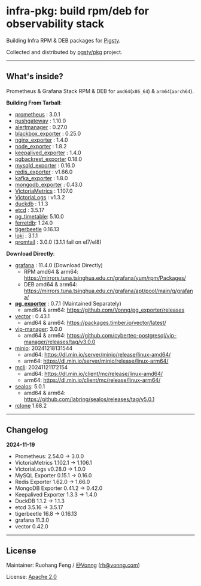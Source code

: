 # infra-pkg: build rpm/deb for observability stack

Building Infra RPM & DEB packages for [Pigsty](https://pigsty.io).

Collected and distributed by [pgsty/pkg](https://github.com/pgsty/pkg) project.


--------

## What's inside?

Prometheus & Grafana Stack RPM & DEB for `amd64`(`x86_64`) & `arm64`(`aarch64`).

**Building From Tarball**:

- [prometheus](https://github.com/prometheus/prometheus) : 3.0.1
- [pushgateway](https://github.com/prometheus/pushgateway) : 1.10.0
- [alertmanager](https://github.com/prometheus/alertmanager) : 0.27.0
- [blackbox_exporter](https://github.com/prometheus/blackbox_exporter) : 0.25.0
- [nginx_exporter](https://github.com/nginxinc/nginx-prometheus-exporter) : 1.4.0
- [node_exporter](https://github.com/prometheus/node_exporter) : 1.8.2
- [keepalived_exporter](https://github.com/mehdy/keepalived-exporter) : 1.4.0
- [pgbackrest_exporter](https://github.com/woblerr/pgbackrest_exporter) 0.18.0
- [mysqld_exporter](https://github.com/prometheus/mysqld_exporter) : 0.16.0
- [redis_exporter](https://github.com/oliver006/redis_exporter) : v1.66.0
- [kafka_exporter](https://github.com/danielqsj/kafka_exporter) : 1.8.0
- [mongodb_exporter](https://github.com/percona/mongodb_exporter) : 0.43.0
- [VictoriaMetrics](https://github.com/VictoriaMetrics/VictoriaMetrics) : 1.107.0
- [VictoriaLogs](https://github.com/VictoriaMetrics/VictoriaMetrics/releases) : v1.3.2
- [duckdb](https://github.com/duckdb/duckdb) : 1.1.3
- [etcd](https://github.com/etcd-io/etcd) : 3.5.17
- [pg_timetable](https://github.com/cybertec-postgresql/pg_timetable): 5.10.0
- [ferretdb](https://github.com/FerretDB/FerretDB): 1.24.0
- [tigerbeetle](https://github.com/tigerbeetle/tigerbeetle) 0.16.13
- [loki](https://github.com/grafana/loki) : 3.1.1
- [promtail](https://github.com/grafana/loki/releases/tag/v3.0.0) : 3.0.0 (3.1.1 fail on el7/el8)


**Download Directly**:

- [grafana](https://github.com/grafana/grafana/) : 11.4.0 (Download Directly)
    - RPM amd64 & arm64: https://mirrors.tuna.tsinghua.edu.cn/grafana/yum/rpm/Packages/
    - DEB amd64 & arm64: https://mirrors.tuna.tsinghua.edu.cn/grafana/apt/pool/main/g/grafana/
- [**pg_exporter**](https://github.com/Vonng/pg_exporter) : 0.7.1 (Maintained Separately)
    - amd64 & arm64: https://github.com/Vonng/pg_exporter/releases
- [vector](https://github.com/vectordotdev/vector/releases) : 0.43.1
    - amd64 & arm64: https://packages.timber.io/vector/latest/
- [vip-manager](https://github.com/cybertec-postgresql/vip-manager): 3.0.0
    - amd64 & arm64: https://github.com/cybertec-postgresql/vip-manager/releases/tag/v3.0.0
- [minio](https://github.com/minio/minio): 20241218131544
    - amd64: https://dl.min.io/server/minio/release/linux-amd64/
    - arm64: https://dl.min.io/server/minio/release/linux-arm64/
- [mcli](https://github.com/minio/mc): 20241121172154
    - amd64: https://dl.min.io/client/mc/release/linux-amd64/
    - arm64: https://dl.min.io/client/mc/release/linux-arm64/
- [sealos](https://github.com/labring/sealos): 5.0.1
    - amd64 & arm64: https://github.com/labring/sealos/releases/tag/v5.0.1
- [rclone](https://github.com/rclone/rclone/releases/) 1.68.2


--------

## Changelog

**2024-11-19**

- Prometheus: 2.54.0 -> 3.0.0
- VictoriaMetrics 1.102.1 -> 1.106.1
- VictoriaLogs v0.28.0 -> 1.0.0
- MySQL Exporter 0.15.1 -> 0.16.0
- Redis Exporter 1.62.0 -> 1.66.0
- MongoDB Exporter 0.41.2 -> 0.42.0
- Keepalived Exporter 1.3.3 -> 1.4.0
- DuckDB 1.1.2 -> 1.1.3
- etcd 3.5.16 -> 3.5.17
- tigerbeetle 16.8 -> 0.16.13
- grafana 11.3.0
- vector 0.42.0



--------

## License

Maintainer: Ruohang Feng / [@Vonng](https://vonng.com/en/) ([rh@vonng.com](mailto:rh@vonng.com))

License: [Apache 2.0](LICENSE)
